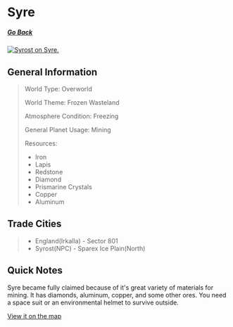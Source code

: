 # Syre

##### [Go Back](/wiki/space#planets)

<a href="https://imgur.com/5uuM5hd"><img src="https://i.imgur.com/5uuM5hd.jpg" title="Syrost on Syre." /></a>
## General Information

> World Type: Overworld
>
> World Theme: Frozen Wasteland
>
> Atmosphere Condition: Freezing
>
> General Planet Usage: Mining
>
> Resources:
> - Iron
> - Lapis
> - Redstone
> - Diamond
> - Prismarine Crystals
> - Copper
> - Aluminum

## Trade Cities
> - England(Irkalla) - Sector 801
> - Syrost(NPC) - Sparex Ice Plain(North)

## Quick Notes

Syre became fully claimed because of it's great variety of materials for mining. It has diamonds, aluminum, copper, and some other ores. You need a space suit or an environmental helmet to survive outside.

[View it on the map](https://dynmap.starlegacy.net/?worldname=Syre)

